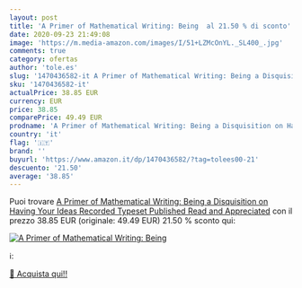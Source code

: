 ```yaml
---
layout: post
title: 'A Primer of Mathematical Writing: Being  al 21.50 % di sconto'
date: 2020-09-23 21:49:08
image: 'https://m.media-amazon.com/images/I/51+LZMcOnYL._SL400_.jpg'
comments: true
category: ofertas
author: 'tole.es'
slug: '1470436582-it A Primer of Mathematical Writing: Being a Disquisition on...'
sku: '1470436582-it'
actualPrice: 38.85 EUR
currency: EUR
price: 38.85
comparePrice: 49.49 EUR
prodname: 'A Primer of Mathematical Writing: Being a Disquisition on Having Your Ideas Recorded  Typeset  Published  Read  and Appreciated'
country: 'it'
flag: '🇮🇹'
brand: ''
buyurl: 'https://www.amazon.it/dp/1470436582/?tag=tolees00-21'
descuento: '21.50'
average: '38.85'
---
```


Puoi trovare [A Primer of Mathematical Writing: Being a Disquisition on Having Your Ideas Recorded  Typeset  Published  Read  and Appreciated](https://www.amazon.it/dp/1470436582/?tag=tolees00-21) con il prezzo 38.85 EUR (originale: 49.49 EUR) 21.50 % sconto qui:

[![A Primer of Mathematical Writing: Being ](https://m.media-amazon.com/images/I/51+LZMcOnYL._SL400_.jpg)](https://www.amazon.it/dp/1470436582/?tag=tolees00-21)

ℹ️:


[🛒 Acquista qui!!](https://www.amazon.it/dp/1470436582/?tag=tolees00-21)
